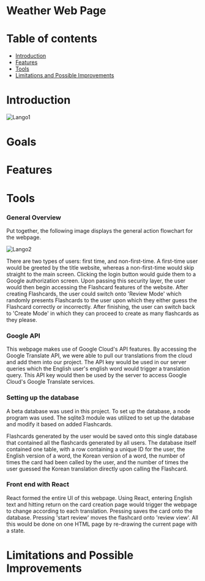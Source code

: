 # Weather Web Page

Table of contents
=================

<!--ts-->
   * [Introduction](#Introduction)
   * [Features](#Features)
   * [Tools](#Tools)
   * [Limitations and Possible Improvements](#Limitations-and-Possible-Improvements)
<!--te-->

# Introduction

![Lango1](https://web.cs.ucdavis.edu/~amenta/s19/lango1.png)

# Goals

# Features

# Tools

### General Overview

Put together, the following image displays the general action flowchart for the webpage.

![Lango2](https://web.cs.ucdavis.edu/~amenta/s19/langoAction.jpg)

There are two types of users: first time, and non-first-time. A first-time user would be greeted by the title website, whereas a non-first-time would skip straight to the main screen. Clicking the login button would guide them to a Google authorization screen. Upon passing this security layer, the user would then begin accessing the Flashcard features of the website. After creating Flashcards, the user could switch onto 'Review Mode' which randomly presents Flashcards to the user upon which they either guess the Flashcard correctly or incorrectly. After finishing, the user can switch back to 'Create Mode' in which they can proceed to create as many flashcards as they please.

### Google API

This webpage makes use of Google Cloud's API features. By accessing the Google Translate API, we were able to pull our translations from the cloud and add them into our project. The API key would be used in our server queries which the English user's english word would trigger a translation query. This API key would then be used by the server to access Google Cloud's Google Translate services.

### Setting up the database

A beta database was used in this project. To set up the database, a node program was used. The sqlite3 module was utilized to set up the database and modify it based on added Flashcards.

Flashcards generated by the user would be saved onto this single database that contained all the flashcards generated by all users. The database itself contained one table, with a row containing a unique ID for the user, the English version of a word, the Korean version of a word, the number of times the card had been called by the user, and the number of times the user guessed the Korean translation directly upon calling the Flashcard.

### Front end with React

React formed the entire UI of this webpage. Using React, entering English text and hitting return on the card creation page would trigger the webpage to change according to each translation. Pressing saves the card onto the database. Pressing 'start review' moves the flashcard onto 'review view'. All this would be done on one HTML page by re-drawing the current page with a state.

# Limitations and Possible Improvements

